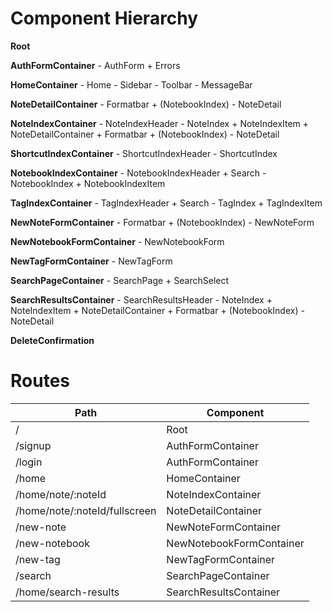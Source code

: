 # Component Hierarchy

**Root**

**AuthFormContainer**
	- AuthForm
		+ Errors

**HomeContainer**
	- Home
	- Sidebar
	- Toolbar
	- MessageBar

**NoteDetailContainer**
	- Formatbar
		+ (NotebookIndex)
	- NoteDetail

**NoteIndexContainer**
	- NoteIndexHeader
	- NoteIndex
		+ NoteIndexItem
			+ NoteDetailContainer
				+ Formatbar
					+ (NotebookIndex)
				- NoteDetail

**ShortcutIndexContainer**
	- ShortcutIndexHeader
	- ShortcutIndex

**NotebookIndexContainer**
	- NotebookIndexHeader
		+ Search
	- NotebookIndex
		+ NotebookIndexItem

**TagIndexContainer**
	- TagIndexHeader
		+ Search
	- TagIndex
		+ TagIndexItem

**NewNoteFormContainer**
	- Formatbar
		+ (NotebookIndex)
	- NewNoteForm

**NewNotebookFormContainer**
	- NewNotebookForm

**NewTagFormContainer**
	- NewTagForm

**SearchPageContainer**
	- SearchPage
		+ SearchSelect

**SearchResultsContainer**
	- SearchResultsHeader
	- NoteIndex
		+ NoteIndexItem
			+ NoteDetailContainer
				+ Formatbar
					+ (NotebookIndex)
				- NoteDetail

**DeleteConfirmation**


# Routes

|Path                           | Component                |
|-------------------------------|--------------------------|
| /                             | Root                     |
| /signup                       | AuthFormContainer        |
| /login                        | AuthFormContainer        |
| /home                         | HomeContainer            |
| /home/note/:noteId            | NoteIndexContainer       |
| /home/note/:noteId/fullscreen | NoteDetailContainer      |
| /new-note                     | NewNoteFormContainer     |
| /new-notebook                 | NewNotebookFormContainer |
| /new-tag                      | NewTagFormContainer      |
| /search                       | SearchPageContainer      |
| /home/search-results          | SearchResultsContainer   |








